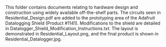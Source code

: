 This folder contains documents relating to hardware design and construction using widely available off-the-shelf parts. The circuits seen in Residential_Design.pdf are added to the prototyping area of the Adafruit Datalogging Shield (Product #1141). Modifications to the shield are detailed in Datalogger_Shield_Modification_Instructions.txt. The layout is demonstrated in Residential_Layout.png, and the final product is shown in Residential_Datalogger.jpg.
